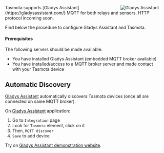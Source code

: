 <img src="../_media/logo/gladys.png" title="Gladys Assistant" style="float:right"/>
Tasmota supports [Gladys Assistant](https://gladysassistant.com/) MQTT for both relays and sensors.
HTTP protocol incoming soon.

Find below the procedure to configure Gladys Assistant and Tasmota.

#### Prerequisites
The following servers should be made available:

- You have installed Gladys Assistant (embedded MQTT broker available)
- You have installed/access to a MQTT broker server and made contact with your Tasmota device

## Automatic Discovery

[Gladys Assistant](https://gladysassistant.com/) automatically discovers Tasmota devices (once all are connected on same MQTT broker).

On [Gladys Assistant](https://gladysassistant.com/) application:

1. Go to `Integration` page
2. Look for `Tasmota` element, click on it
3. Then, `MQTT discover`
4. `Save` to add device

Try on [Gladys Assistant demonstration website](https://demo.gladysassistant.com/).
